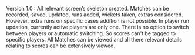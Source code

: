 Version 1.0 : 
    All relevant screen’s skeleton created.
    Matches can be recorded, saved, updated, runs added, wickets taken, extras considered.
        However, extra runs on specific cases addition is not possible. 
    In player run updation, currently active players are only one. 
        There is no option to switch between players or automatic switching. 
        So scores can't be tagged to specific players. 
    All Matches can be viewed and all there relevant details relating to scores can be extensively viewed.